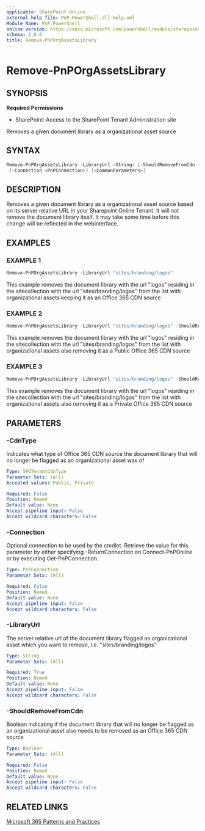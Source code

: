 ```yaml
---
applicable: SharePoint Online
external help file: PnP.PowerShell.dll-Help.xml
Module Name: PnP.PowerShell
online version: https://docs.microsoft.com/powershell/module/sharepoint-pnp/remove-pnporgassetslibrary
schema: 2.0.0
title: Remove-PnPOrgAssetsLibrary
---
```


# Remove-PnPOrgAssetsLibrary

## SYNOPSIS

**Required Permissions**

* SharePoint: Access to the SharePoint Tenant Administration site

Removes a given document library as a organizational asset source

## SYNTAX

```powershell
Remove-PnPOrgAssetsLibrary -LibraryUrl <String> [-ShouldRemoveFromCdn <Boolean>] [-CdnType <SPOTenantCdnType>]
 [-Connection <PnPConnection>] [<CommonParameters>]
```

## DESCRIPTION
Removes a given document library as a organizational asset source based on its server relative URL in your Sharepoint Online Tenant. It will not remove the document library itself. It may take some time before this change will be reflected in the webinterface.

## EXAMPLES

### EXAMPLE 1
```powershell
Remove-PnPOrgAssetsLibrary -LibraryUrl "sites/branding/logos"
```

This example removes the document library with the url "logos" residing in the sitecollection with the url "sites/branding/logos" from the list with organizational assets keeping it as an Office 365 CDN source

### EXAMPLE 2
```powershell
Remove-PnPOrgAssetsLibrary -LibraryUrl "sites/branding/logos" -ShouldRemoveFromCdn $true
```

This example removes the document library with the url "logos" residing in the sitecollection with the url "sites/branding/logos" from the list with organizational assets also removing it as a Public Office 365 CDN source

### EXAMPLE 3
```powershell
Remove-PnPOrgAssetsLibrary -LibraryUrl "sites/branding/logos" -ShouldRemoveFromCdn $true -CdnType Private
```

This example removes the document library with the url "logos" residing in the sitecollection with the url "sites/branding/logos" from the list with organizational assets also removing it as a Private Office 365 CDN source

## PARAMETERS

### -CdnType
Indicates what type of Office 365 CDN source the document library that will no longer be flagged as an organizational asset was of

```yaml
Type: SPOTenantCdnType
Parameter Sets: (All)
Accepted values: Public, Private

Required: False
Position: Named
Default value: None
Accept pipeline input: False
Accept wildcard characters: False
```

### -Connection
Optional connection to be used by the cmdlet. Retrieve the value for this parameter by either specifying -ReturnConnection on Connect-PnPOnline or by executing Get-PnPConnection.

```yaml
Type: PnPConnection
Parameter Sets: (All)

Required: False
Position: Named
Default value: None
Accept pipeline input: False
Accept wildcard characters: False
```

### -LibraryUrl
The server relative url of the document library flagged as organizational asset which you want to remove, i.e. "sites/branding/logos"

```yaml
Type: String
Parameter Sets: (All)

Required: True
Position: Named
Default value: None
Accept pipeline input: False
Accept wildcard characters: False
```

### -ShouldRemoveFromCdn
Boolean indicating if the document library that will no longer be flagged as an organizational asset also needs to be removed as an Office 365 CDN source

```yaml
Type: Boolean
Parameter Sets: (All)

Required: False
Position: Named
Default value: None
Accept pipeline input: False
Accept wildcard characters: False
```

## RELATED LINKS

[Microsoft 365 Patterns and Practices](https://aka.ms/m365pnp)